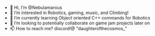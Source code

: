 - 👋 Hi, I’m @Nebulamarous
- 👀 I’m interested in Robotics, gaming, music, and Climbing!
- 🌱 I’m currently learning Object oriented C++ commands for Robotics
- 💞️ I’m looking to potentially collaborate on game jam projects later on
- 📫 How to reach me? discord!@ "daughterofthecosmos_"

<!---
Nebulamarous/Nebulamarous is a ✨ special ✨ repository because its `README.md` (this file) appears on your GitHub profile.
You can click the Preview link to take a look at your changes.
--->
